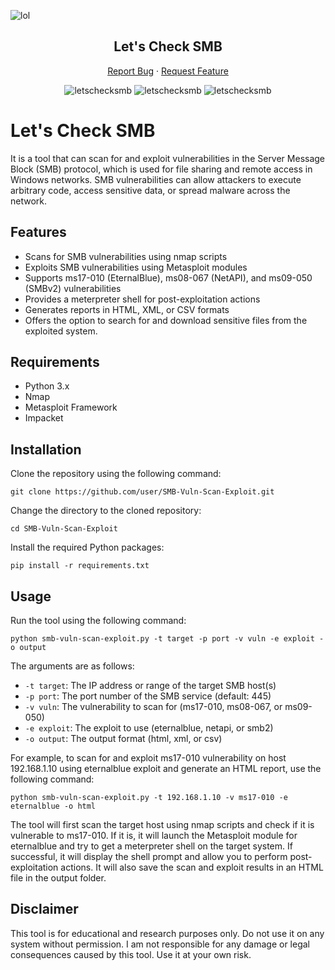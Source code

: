 ![lol](https://github.com/Shirshakhtml/letschecksmb/assets/75179984/07d9c84d-8937-43ba-82ed-317cb0f6463d)<div align="center">
 <h2 align="center">Let's Check SMB</h2>
  <p align="center">
    <a
      href="https://github.com/Shirshakhtml/AutoRecon/issues/new?assignees=&labels=bug">Report
      Bug</a>
    ·
    <a href="https://github.com/Shirshakhtml/letschecksmb/issues">Request Feature</a>
  </p>

  <img alt="letschecksmb" src="https://img.shields.io/github/stars/Shirshakhtml/letschecksmb">
  <img alt="letschecksmb" src="https://img.shields.io/github/issues/Shirshakhtml/letschecksmb">
  <img alt="letschecksmb" src="https://img.shields.io/github/languages/code-size/Shirshakhtml/letschecksmb">

</div>

# Let's Check SMB

It is a tool that can scan for and exploit vulnerabilities in the Server Message Block (SMB) protocol, which is used for file sharing and remote access in Windows networks. SMB vulnerabilities can allow attackers to execute arbitrary code, access sensitive data, or spread malware across the network.

## Features

- Scans for SMB vulnerabilities using nmap scripts
- Exploits SMB vulnerabilities using Metasploit modules
- Supports ms17-010 (EternalBlue), ms08-067 (NetAPI), and ms09-050 (SMBv2) vulnerabilities
- Provides a meterpreter shell for post-exploitation actions
- Generates reports in HTML, XML, or CSV formats
- Offers the option to search for and download sensitive files from the exploited system.

## Requirements

- Python 3.x
- Nmap
- Metasploit Framework
- Impacket

## Installation

Clone the repository using the following command:

`git clone https://github.com/user/SMB-Vuln-Scan-Exploit.git`

Change the directory to the cloned repository:

`cd SMB-Vuln-Scan-Exploit`

Install the required Python packages:

`pip install -r requirements.txt`

## Usage

Run the tool using the following command:

`python smb-vuln-scan-exploit.py -t target -p port -v vuln -e exploit -o output`

The arguments are as follows:

- `-t target`: The IP address or range of the target SMB host(s)
- `-p port`: The port number of the SMB service (default: 445)
- `-v vuln`: The vulnerability to scan for (ms17-010, ms08-067, or ms09-050)
- `-e exploit`: The exploit to use (eternalblue, netapi, or smb2)
- `-o output`: The output format (html, xml, or csv)

For example, to scan for and exploit ms17-010 vulnerability on host 192.168.1.10 using eternalblue exploit and generate an HTML report, use the following command:

`python smb-vuln-scan-exploit.py -t 192.168.1.10 -v ms17-010 -e eternalblue -o html`

The tool will first scan the target host using nmap scripts and check if it is vulnerable to ms17-010. If it is, it will launch the Metasploit module for eternalblue and try to get a meterpreter shell on the target system. If successful, it will display the shell prompt and allow you to perform post-exploitation actions. It will also save the scan and exploit results in an HTML file in the output folder.

## Disclaimer

This tool is for educational and research purposes only. Do not use it on any system without permission. I am not responsible for any damage or legal consequences caused by this tool. Use it at your own risk.
